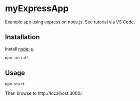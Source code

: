# myExpressApp

Example app using express on node.js. See [tutorial via VS Code](https://code.visualstudio.com/docs/runtimes/nodejs#VSCode).

## Installation

Install [node.js](https://nodejs.org/).

```sh
npm install 
```
## Usage

```sh
npm start
```

Then browse to http://localhost:3000/.
